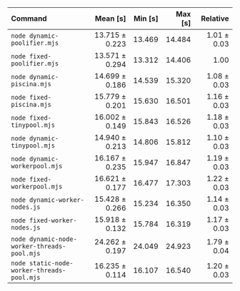 | Command                                     |       Mean [s] | Min [s] | Max [s] |    Relative |
| :------------------------------------------ | -------------: | ------: | ------: | ----------: |
| `node dynamic-poolifier.mjs`                | 13.715 ± 0.223 |  13.469 |  14.484 | 1.01 ± 0.03 |
| `node fixed-poolifier.mjs`                  | 13.571 ± 0.294 |  13.312 |  14.406 |        1.00 |
| `node dynamic-piscina.mjs`                  | 14.699 ± 0.186 |  14.539 |  15.320 | 1.08 ± 0.03 |
| `node fixed-piscina.mjs`                    | 15.779 ± 0.201 |  15.630 |  16.501 | 1.16 ± 0.03 |
| `node fixed-tinypool.mjs`                   | 16.002 ± 0.149 |  15.843 |  16.526 | 1.18 ± 0.03 |
| `node dynamic-tinypool.mjs`                 | 14.940 ± 0.213 |  14.806 |  15.812 | 1.10 ± 0.03 |
| `node dynamic-workerpool.mjs`               | 16.167 ± 0.235 |  15.947 |  16.847 | 1.19 ± 0.03 |
| `node fixed-workerpool.mjs`                 | 16.621 ± 0.177 |  16.477 |  17.303 | 1.22 ± 0.03 |
| `node dynamic-worker-nodes.js`              | 15.428 ± 0.266 |  15.234 |  16.350 | 1.14 ± 0.03 |
| `node fixed-worker-nodes.js`                | 15.918 ± 0.132 |  15.784 |  16.319 | 1.17 ± 0.03 |
| `node dynamic-node-worker-threads-pool.mjs` | 24.262 ± 0.197 |  24.049 |  24.923 | 1.79 ± 0.04 |
| `node static-node-worker-threads-pool.mjs`  | 16.235 ± 0.114 |  16.107 |  16.540 | 1.20 ± 0.03 |
